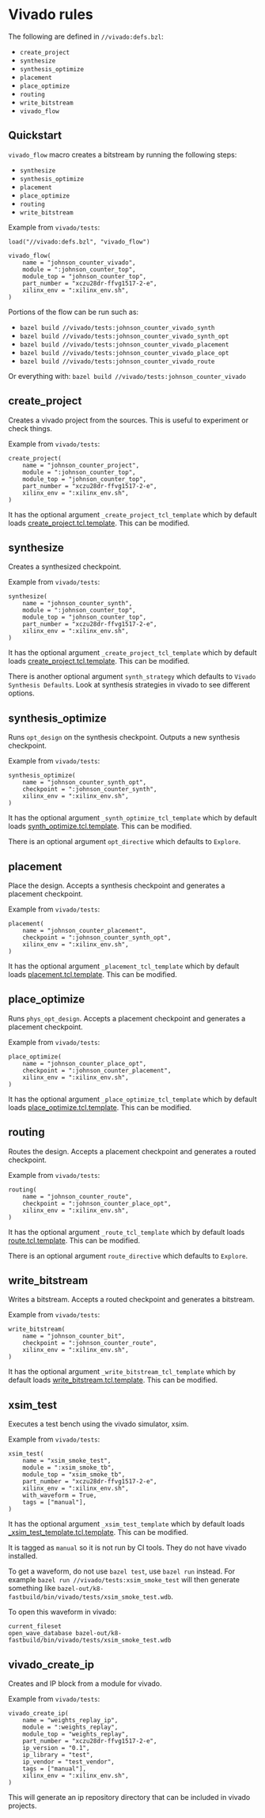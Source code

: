 # Vivado rules

The following are defined in `//vivado:defs.bzl`:

* `create_project`
* `synthesize`
* `synthesis_optimize`
* `placement`
* `place_optimize`
* `routing`
* `write_bitstream`
* `vivado_flow`

## Quickstart

`vivado_flow` macro creates a bitstream by running the following steps:

* `synthesize`
* `synthesis_optimize`
* `placement`
* `place_optimize`
* `routing`
* `write_bitstream`

Example from `vivado/tests`:
```
load("//vivado:defs.bzl", "vivado_flow")

vivado_flow(
    name = "johnson_counter_vivado",
    module = ":johnson_counter_top",
    module_top = "johnson_counter_top",
    part_number = "xczu28dr-ffvg1517-2-e",
    xilinx_env = ":xilinx_env.sh",
)
```

Portions of the flow can be run such as:
* `bazel build //vivado/tests:johnson_counter_vivado_synth`
* `bazel build //vivado/tests:johnson_counter_vivado_synth_opt`
* `bazel build //vivado/tests:johnson_counter_vivado_placement`
* `bazel build //vivado/tests:johnson_counter_vivado_place_opt`
* `bazel build //vivado/tests:johnson_counter_vivado_route`

Or everything with: `bazel build //vivado/tests:johnson_counter_vivado`

## create_project

Creates a vivado project from the sources. This is useful to experiment or check things.

Example from `vivado/tests`:
```
create_project(
    name = "johnson_counter_project",
    module = ":johnson_counter_top",
    module_top = "johnson_counter_top",
    part_number = "xczu28dr-ffvg1517-2-e",
    xilinx_env = ":xilinx_env.sh",
)
```

It has the optional argument `_create_project_tcl_template` which by default loads [create_project.tcl.template](create_project.tcl.template). This can be modified.

## synthesize

Creates a synthesized checkpoint.

Example from `vivado/tests`:
```
synthesize(
    name = "johnson_counter_synth",
    module = ":johnson_counter_top",
    module_top = "johnson_counter_top",
    part_number = "xczu28dr-ffvg1517-2-e",
    xilinx_env = ":xilinx_env.sh",
)
```

It has the optional argument `_create_project_tcl_template` which by default loads [create_project.tcl.template](create_project.tcl.template). This can be modified.

There is another optional argument `synth_strategy` which defaults to `Vivado Synthesis Defaults`. Look at synthesis strategies in vivado to see different options.

## synthesis_optimize

Runs `opt_design` on the synthesis checkpoint. Outputs a new synthesis checkpoint.

Example from `vivado/tests`:
```
synthesis_optimize(
    name = "johnson_counter_synth_opt",
    checkpoint = ":johnson_counter_synth",
    xilinx_env = ":xilinx_env.sh",
)
```

It has the optional argument `_synth_optimize_tcl_template` which by default loads [synth_optimize.tcl.template](synth_optimize.tcl.template). This can be modified.

There is an optional argument `opt_directive` which defaults to `Explore`.

## placement

Place the design. Accepts a synthesis checkpoint and generates a placement checkpoint.

Example from `vivado/tests`:
```
placement(
    name = "johnson_counter_placement",
    checkpoint = ":johnson_counter_synth_opt",
    xilinx_env = ":xilinx_env.sh",
)
```

It has the optional argument `_placement_tcl_template` which by default loads [placement.tcl.template](placement.tcl.template). This can be modified.

## place_optimize

Runs `phys_opt_design`. Accepts a placement checkpoint and generates a placement checkpoint.

Example from `vivado/tests`:
```
place_optimize(
    name = "johnson_counter_place_opt",
    checkpoint = ":johnson_counter_placement",
    xilinx_env = ":xilinx_env.sh",
)
```

It has the optional argument `_place_optimize_tcl_template` which by default loads [place_optimize.tcl.template](place_optimize.tcl.template). This can be modified.

## routing

Routes the design. Accepts a placement checkpoint and generates a routed checkpoint.

Example from `vivado/tests`:
```
routing(
    name = "johnson_counter_route",
    checkpoint = ":johnson_counter_place_opt",
    xilinx_env = ":xilinx_env.sh",
)
```

It has the optional argument `_route_tcl_template` which by default loads [route.tcl.template](route.tcl.template). This can be modified.

There is an optional argument `route_directive` which defaults to `Explore`.

## write_bitstream

Writes a bitstream. Accepts a routed checkpoint and generates a bitstream.

Example from `vivado/tests`:
```
write_bitstream(
    name = "johnson_counter_bit",
    checkpoint = ":johnson_counter_route",
    xilinx_env = ":xilinx_env.sh",
)
```

It has the optional argument `_write_bitstream_tcl_template` which by default loads [write_bitstream.tcl.template](write_bitstream.tcl.template). This can be modified.

## xsim_test

Executes a test bench using the vivado simulator, xsim.

Example from `vivado/tests`:
```
xsim_test(
    name = "xsim_smoke_test",
    module = ":xsim_smoke_tb",
    module_top = "xsim_smoke_tb",
    part_number = "xczu28dr-ffvg1517-2-e",
    xilinx_env = ":xilinx_env.sh",
    with_waveform = True,
    tags = ["manual"],
)
```

It has the optional argument `_xsim_test_template` which by default loads [_xsim_test_template.tcl.template](_xsim_test_template.tcl.template). This can be modified.

It is tagged as `manual` so it is not run by CI tools. They do not have vivado installed.

To get a waveform, do not use `bazel test`, use `bazel run` instead. For example
`bazel run //vivado/tests:xsim_smoke_test` will then generate something like `bazel-out/k8-fastbuild/bin/vivado/tests/xsim_smoke_test.wdb`.

To open this waveform in vivado:

```
current_fileset
open_wave_database bazel-out/k8-fastbuild/bin/vivado/tests/xsim_smoke_test.wdb
```

## vivado_create_ip

Creates and IP block from a module for vivado.

Example from `vivado/tests`:
```
vivado_create_ip(
    name = "weights_replay_ip",
    module = ":weights_replay",
    module_top = "weights_replay",
    part_number = "xczu28dr-ffvg1517-2-e",
    ip_version = "0.1",
    ip_library = "test",
    ip_vendor = "test_vendor",
    tags = ["manual"],
    xilinx_env = ":xilinx_env.sh",
)
```

This will generate an ip repository directory that can be included in vivado projects.
